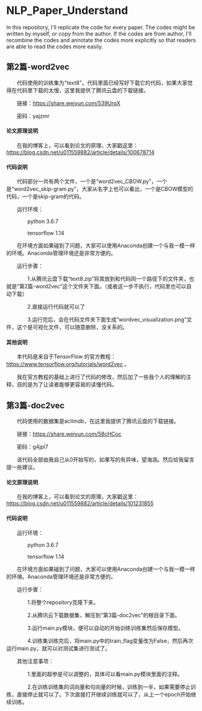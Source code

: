 # NLP_Paper_Understand
In this repository, I'll replicate the code for every paper. The codes might be written by myself, or copy from the author. If the codes are from author, I'll recombine the codes and annotate the codes more explicitly so that readers are able to read the codes more easily.
## 第2篇-word2vec
&ensp;&ensp;&ensp;&ensp;代码使用的训练集为"text8"。代码里面已经写好下载它的代码，如果大家觉得在代码里下载的太慢，这里我提供了腾讯云盘的下载链接。

&ensp;&ensp;&ensp;&ensp;链接：https://share.weiyun.com/539UrqX 

&ensp;&ensp;&ensp;&ensp;密码：yajzmr

#### 论文原理说明

&ensp;&ensp;&ensp;&ensp;在我的博客上，可以看到论文的原理，大家戳这里：https://blog.csdn.net/u011559882/article/details/100678714

#### 代码说明

&ensp;&ensp;&ensp;&ensp;代码部分一共有两个文件，一个是“word2vec_CBOW.py”，一个是“word2vec_skip-gram.py”，大家从名字上也可以看出，一个是CBOW模型的代码，一个是skip-gram的代码。

&ensp;&ensp;&ensp;&ensp;运行环境：

&ensp;&ensp;&ensp;&ensp;&ensp;&ensp;&ensp;&ensp;python 3.6.7

&ensp;&ensp;&ensp;&ensp;&ensp;&ensp;&ensp;&ensp;tensorflow 1.14

&ensp;&ensp;&ensp;&ensp;在环境方面如果碰到了问题，大家可以使用Anaconda创建一个与我一模一样的环境。Anaconda管理环境还是非常方便的。

&ensp;&ensp;&ensp;&ensp;运行步骤：

&ensp;&ensp;&ensp;&ensp;&ensp;&ensp;&ensp;&ensp;1.从腾讯云盘下载“text8.zip”将其放到和代码同一个路径下的文件夹，也就是“第2篇-word2vec”这个文件夹下面。（或者这一步不执行，代码里也可以自动下载）

&ensp;&ensp;&ensp;&ensp;&ensp;&ensp;&ensp;&ensp;2.直接运行代码就可以了

&ensp;&ensp;&ensp;&ensp;&ensp;&ensp;&ensp;&ensp;3.运行完后，会在代码文件夹下面生成“wordvec_visualization.png”文件，这个是可视化文件，可以随意删除，没关系的。

#### 其他说明

&ensp;&ensp;&ensp;&ensp;本代码是来自于TensorFlow 的官方教程： https://www.tensorflow.org/tutorials/word2vec 。

&ensp;&ensp;&ensp;&ensp;我在官方教程的基础上进行了代码的修改，然后加了一些我个人的理解的注释，目的是为了让读者能够更容易的读懂代码。


## 第3篇-doc2vec

&ensp;&ensp;&ensp;&ensp;代码使用的数据集是aclImdb，在这里我提供了腾讯云盘的下载链接。

&ensp;&ensp;&ensp;&ensp;链接：https://share.weiyun.com/58cHCoc 

&ensp;&ensp;&ensp;&ensp;密码：g4jpl7

&ensp;&ensp;&ensp;&ensp;该代码全部由我自己从0开始写的，如果写的有异味，望海涵。然后给我留言提一些建议。

#### 论文原理说明

&ensp;&ensp;&ensp;&ensp;在我的博客上，可以看到论文的原理，大家戳这里：https://blog.csdn.net/u011559882/article/details/101231855

#### 代码说明

&ensp;&ensp;&ensp;&ensp;运行环境：

&ensp;&ensp;&ensp;&ensp;&ensp;&ensp;&ensp;&ensp;python 3.6.7

&ensp;&ensp;&ensp;&ensp;&ensp;&ensp;&ensp;&ensp;tensorflow 1.14

&ensp;&ensp;&ensp;&ensp;在环境方面如果碰到了问题，大家可以使用Anaconda创建一个与我一模一样的环境。Anaconda管理环境还是非常方便的。


&ensp;&ensp;&ensp;&ensp;运行步骤：

&ensp;&ensp;&ensp;&ensp;&ensp;&ensp;&ensp;&ensp;1.将整个repository克隆下来。

&ensp;&ensp;&ensp;&ensp;&ensp;&ensp;&ensp;&ensp;2.从腾讯云下载数据集，解压到“第3篇-doc2vec”的根目录下面。

&ensp;&ensp;&ensp;&ensp;&ensp;&ensp;&ensp;&ensp;3.运行main.py模块，便可以自动的开始训练训练集然后保存模型。

&ensp;&ensp;&ensp;&ensp;&ensp;&ensp;&ensp;&ensp;4.训练集训练完后，将main.py中的train_flag变量改为False，然后再次运行main.py，就可以对测试集进行测试了。

&ensp;&ensp;&ensp;&ensp;其他注意事项：

&ensp;&ensp;&ensp;&ensp;&ensp;&ensp;&ensp;&ensp;1.里面的超参是可以调整的，具体可以看main.py模块里面的注释。

&ensp;&ensp;&ensp;&ensp;&ensp;&ensp;&ensp;&ensp;2.在训练训练集的词向量和句向量的时候，训练到一半，如果需要停止训练，直接停止就可以了。下次直接打开继续训练就可以了，从上一个epoch开始继续训练。